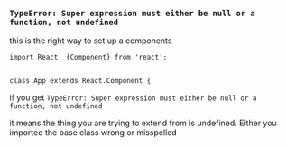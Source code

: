 ### `TypeError: Super expression must either be null or a function, not undefined`

this is the right way to set up a components

    import React, {Component} from 'react';


    class App extends React.Component {

if you get `TypeError: Super expression must either be null or a function, not undefined`

it means the thing you are trying to extend from is undefined. Either you imported the base class wrong or misspelled
